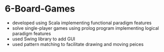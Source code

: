 # 6-Board-Games
- developed using Scala implementing functional paradigm features
- solve single-player games using prolog program implementing logical paradigm features
- used Swing library to add GUI 
- used pattern matching to facilitate drawing and moving peices

